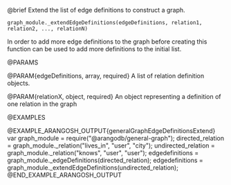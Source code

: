 

@brief Extend the list of edge definitions to construct a graph.

`graph_module._extendEdgeDefinitions(edgeDefinitions, relation1, relation2, ..., relationN)`

In order to add more edge definitions to the graph before creating
this function can be used to add more definitions to the initial list.

@PARAMS

@PARAM{edgeDefinitions, array, required}
A list of relation definition objects.

@PARAM{relationX, object, required}
An object representing a definition of one relation in the graph

@EXAMPLES

@EXAMPLE_ARANGOSH_OUTPUT{generalGraphEdgeDefinitionsExtend}
  var graph_module = require("@arangodb/general-graph");
  directed_relation = graph_module._relation("lives_in", "user", "city");
  undirected_relation = graph_module._relation("knows", "user", "user");
  edgedefinitions = graph_module._edgeDefinitions(directed_relation);
  edgedefinitions = graph_module._extendEdgeDefinitions(undirected_relation);
@END_EXAMPLE_ARANGOSH_OUTPUT


